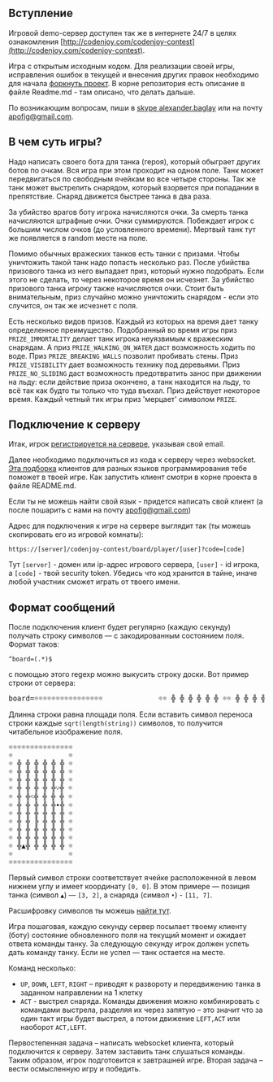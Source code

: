 <meta charset="UTF-8">

## Вступление

Игровой demo-сервер доступен так же в интернете 24/7 в целях
ознакомления [http://codenjoy.com/codenjoy-contest](http://codenjoy.com/codenjoy-contest).

Игра с открытым исходным кодом. Для реализации своей игры, исправления
ошибок в текущей и внесения других правок необходимо для начала
[форкнуть проект](https://github.com/codenjoyme/codenjoy.git).
В корне репозитория есть описание в файле Readme.md - там описано, что делать дальше.

По возникающим вопросам, пиши в [skype alexander.baglay](skype:alexander.baglay)
или на почту [apofig@gmail.com](mailto:apofig@gmail.com).

## В чем суть игры?

Надо написать своего бота для танка (героя), который обыграет других ботов
по очкам. Вся игра при этом проходит на одном поле. Танк может
передвигаться по свободным ячейкам во все четыре стороны.
Так же танк может выстрелить снарядом, который взорвется при
попадании в препятствие. Снаряд движется быстрее танка в два раза.

За убийство врагов боту игрока начисляются очки. За смерть танка
начисляются штрафные очки. Очки суммируются. Побеждает игрок с
большим числом очков (до условленного времени). Мертвый танк тут
же появляется в random месте на поле.

Помимо обычных вражеских танков есть танки с призами. Чтобы уничтожить
такой танк надо попасть несколько раз. После убийства призового танка
из него выпадает приз, который нужно подобрать. Если этого не сделать,
то через некоторое время он исчезнет. За убийство призового танка 
игроку также начисляются очки. Стоит быть внимательным, приз случайно 
можно уничтожить снарядом - если это случится, он так же исчезнет с поля.

Есть несколько видов призов. Каждый из которых на время дает танку
определенное преимущество. Подобранный во время игры приз `PRIZE_IMMORTALITY`
делает танк игрока неуязвимым к вражеским снарядам. А приз
`PRIZE_WALKING_ON_WATER` даст возможность ходить по воде. 
Приз `PRIZE_BREAKING_WALLS` позволит пробивать стены. Приз `PRIZE_VISIBILITY` 
дает возможность тeхнику под деревьями. Приз `PRIZE_NO_SLIDING` даст 
возможность предотвратить занос при движении на льду: если действие 
приза окончено, а танк находится на льду, то всё так как будто ты 
только что туда въехал. Приз действует некоторое время. Каждый 
четный тик игры приз 'мерцает' символом `PRIZE`.

## Подключение к серверу

Итак, игрок [регистрируется на сервере](../../../register?gameName=battlecity),
указывая свой email.

Далее необходимо подключиться из кода к серверу через websocket.
[Эта подборка](https://github.com/codenjoyme/codenjoy-clients.git)
клиентов для разных языков программирования тебе поможет в твоей игре.
Как запустить клиент смотри в корне проекта в файле README.md.

Если ты не можешь найти свой язык - придется написать свой клиент
(а после пошарить с нами на почту [apofig@gmail.com](mailto:apofig@gmail.com))

Адрес для подключения к игре на сервере выглядит так (ты можешь скопировать его
из игровой комнаты):

`https://[server]/codenjoy-contest/board/player/[user]?code=[code]`

Тут `[server]` - домен или ip-адрес игрового сервера, `[user]` - id игрока, a `[code]` -
твой security token. Убедись что код хранится в тайне, иначе любой участник
сможет играть от твоего имени.

## Формат сообщений

После подключения клиент будет регулярно (каждую секунду) получать 
строку символов — с закодированным состоянием поля. Формат таков:

`^board=(.*)$`

с помощью этого regexp можно выкусить строку доски.
Вот пример строки от сервера:

<pre>board=☼☼☼☼☼☼☼☼☼☼☼☼☼☼☼☼             ☼☼ ╬ ╬ ╬ ╬ ╬ ╬ ☼☼ ╬ ╬ ╬ ╬ ╬ ╬ ☼☼ ╬ ╬ ╬ ╬ ╬ ╬ ☼☼ ╬ ╬ ╬ ╬ ╬˅╬ ☼☼ ╬ ╬˂╬ ╬ ╬ ╬ ☼☼ ╬ ╬ ╬ ╬ ╬•╬ ☼☼ ╬ ╬ ╬ ╬ ╬ ╬ ☼☼ ╬ ╬ ╠ ╬ ╬ ╬ ☼☼ ╬ ╬ ╬ ╬ ╬ ╬ ☼☼ ╬ ╬ ╬ ╬ ╬ ╬ ☼☼ ╬▲╬ ╬ ╬ ╬ ╬ ☼☼             ☼☼☼☼☼☼☼☼☼☼☼☼☼☼☼☼</pre>

Длинна строки равна площади поля. Если вставить символ переноса
строки каждые `sqrt(length(string))` символов, то получится читабельное
изображение поля.

<pre>☼☼☼☼☼☼☼☼☼☼☼☼☼☼☼
☼             ☼
☼ ╬ ╬ ╬ ╬ ╬ ╬ ☼
☼ ╬ ╬ ╬ ╬ ╬ ╬ ☼
☼ ╬ ╬ ╬ ╬ ╬ ╬ ☼
☼ ╬ ╬ ╬ ╬ ╬˅╬ ☼
☼ ╬ ╬˂╬ ╬ ╬ ╬ ☼
☼ ╬ ╬ ╬ ╬ ╬•╬ ☼
☼ ╬ ╬ ╬ ╬ ╬ ╬ ☼
☼ ╬ ╬ ╠ ╬ ╬ ╬ ☼
☼ ╬ ╬ ╬ ╬ ╬ ╬ ☼
☼ ╬ ╬ ╬ ╬ ╬ ╬ ☼
☼ ╬▲╬ ╬ ╬ ╬ ╬ ☼
☼             ☼
☼☼☼☼☼☼☼☼☼☼☼☼☼☼☼</pre>

Первый символ строки соответствует ячейке расположенной в левом
нижнем углу и имеет координату `[0, 0]`. В этом примере — позиция
танка (символ `▲`) — `[3, 2]`, а снаряда (символ `•`) - `[11, 7]`.

Расшифровку символов ты можешь [найти тут](elements.md).

Игра пошаговая, каждую секунду сервер посылает твоему клиенту
(боту) состояние обновленного поля на текущий момент и ожидает
ответа команды танку. За следующую секунду игрок должен успеть
дать команду танку. Если не успел — танк остается на месте.

Команд несколько: 

* `UP`, `DOWN`, `LEFT`, `RIGHT` – приводят к развороту и
  передвижению танка в заданном направлении на 1 клетку
* `ACT` - выстрел снаряда. Команды движения можно комбинировать с
  командами выстрела, разделяя их через запятую – это значит что
  за один такт игры будет выстрел, а потом движение `LEFT,ACT`
  или наоборот `ACT,LEFT`.

Первостепенная задача – написать websocket клиента, который подключится
к серверу. Затем заставить танк слушаться команды. Таким образом,
игрок подготовится к завтрашней игре. Вторая задача – вести
осмысленную игру и победить.